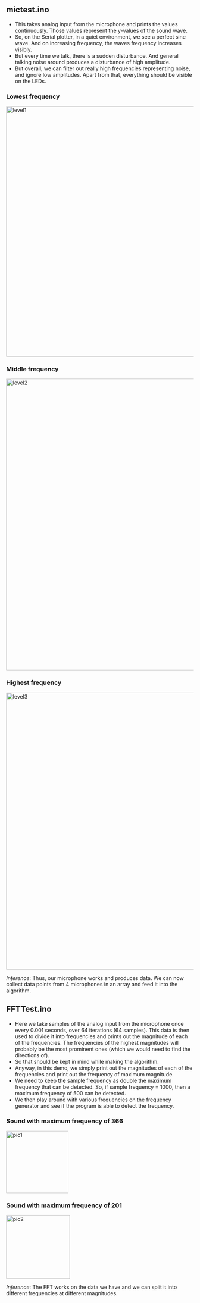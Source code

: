 ## mictest.ino

- This takes analog input from the microphone and prints the values continuously. Those values represent the y-values of the sound wave. 
- So, on the Serial plotter, in a quiet environment, we see a perfect sine wave. And on increasing frequency, the waves frequency increases visibly. 
- But every time we talk, there is a sudden disturbance. And general talking noise around produces a disturbance of high amplitude. 
- But overall, we can filter out really high frequencies representing noise, and ignore low amplitudes. Apart from that, everything should be visible on the LEDs.

### Lowest frequency
<img width="674" alt="level1" src="https://user-images.githubusercontent.com/75153414/154753954-0ad557de-4c3b-440a-b30d-c9195623b9e0.png">

### Middle frequency
<img width="784" alt="level2" src="https://user-images.githubusercontent.com/75153414/154753977-6a3eeb64-0386-42c3-97e6-2e11142f9cd4.png">

### Highest frequency
<img width="745" alt="level3" src="https://user-images.githubusercontent.com/75153414/154754027-7a14f9ec-70b6-4a6a-88ad-e48bbcdef657.png">


*Inference*: Thus, our microphone works and produces data. We can now collect data points from 4 microphones in an array and feed it into the algorithm.

## FFTTest.ino

- Here we take samples of the analog input from the microphone once every 0.001 seconds, over 64 iterations (64 samples). This data is then used to divide it into frequencies and prints out the magnitude of each of the frequencies. The frequencies of the highest magnitudes will probably be the most prominent ones (which we would need to find the directions of). 
- So that should be kept in mind while making the algorithm. 
- Anyway, in this demo, we simply print out the magnitudes of each of the frequencies and print out the frequency of maximum magnitude. 
- We need to keep the sample frequency as double the maximum frequency that can be detected. So, if sample frequency = 1000, then a maximum frequency of 500 can be detected.
- We then play around with various frequencies on the frequency generator and see if the program is able to detect the frequency.

### Sound with maximum frequency of 366
<img width="167" alt="pic1" src="https://user-images.githubusercontent.com/75153414/154754520-ce0c101a-c19c-4f21-bac5-c6fdb63846dc.png">

### Sound with maximum frequency of 201
<img width="171" alt="pic2" src="https://user-images.githubusercontent.com/75153414/154754528-0944464f-3be3-4358-af94-a96f2462e6c3.png">

*Inference*: The FFT works on the data we have and we can split it into different frequencies at different magnitudes.
